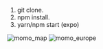 1. git clone.
2. npm install.
3. yarn/npm start (expo)

![momo_map](https://user-images.githubusercontent.com/34093736/36856136-8d8dc624-1d75-11e8-84af-4964118fd804.PNG) ![momo_europe](https://user-images.githubusercontent.com/34093736/36856614-ba31c698-1d76-11e8-9ca4-0f2a4d890778.PNG)

